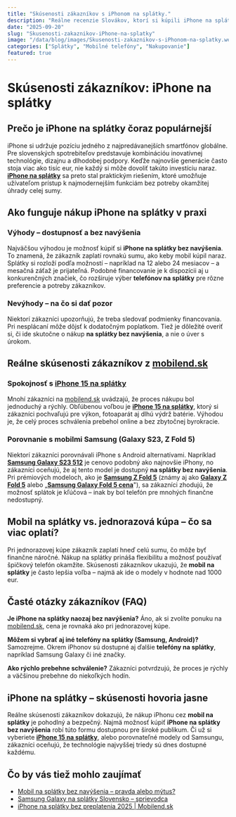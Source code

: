 ```yaml
---
title: "Skúsenosti zákazníkov s iPhonom na splátky."
description: "Reálne recenzie Slovákov, ktorí si kúpili iPhone na splátky. Čo hovoria o procese a cene?"
date: "2025-09-20"
slug: "Skusenosti-zakaznikov-iPhone-na-splatky"
image: "/data/blog/images/Skusenosti-zakaznikov-s-iPhonom-na-splatky.webp"
categories: ["Splátky", "Mobilné telefóny", "Nakupovanie"]
featured: true
---
```





# Skúsenosti zákazníkov: iPhone na splátky

## Prečo je iPhone na splátky čoraz populárnejší

iPhone si udržuje pozíciu jedného z najpredávanejších smartfónov globálne. Pre slovenských spotrebiteľov predstavuje kombinációu inovatívnej technológie, dizajnu a dlhodobej podpory. Keďže najnovšie generácie často stoja viac ako tisíc eur, nie každý si môže dovoliť takúto investíciu naraz. **[iPhone na splátky](https://mobilend.sk/katalog)** sa preto stal praktickým riešením, ktoré umožňuje užívateľom prístup k najmodernejším funkciám bez potreby okamžitej úhrady celej sumy.

## Ako funguje nákup iPhone na splátky v praxi

### Výhody – dostupnosť a bez navýšenia

Najväčšou výhodou je možnosť kúpiť si **iPhone na splátky bez navýšenia**. To znamená, že zákazník zaplatí rovnakú sumu, ako keby mobil kúpil naraz. Splátky si rozloží podľa možností – napríklad na 12 alebo 24 mesiacov – a mesačná záťaž je prijateľná. Podobné financovanie je k dispozícii aj u konkurenčných značiek, čo rozširuje výber **telefónov na splátky** pre rôzne preferencie a potreby zákazníkov.

### Nevýhody – na čo si dať pozor

Niektorí zákazníci upozorňujú, že treba sledovať podmienky financovania. Pri nesplácaní môže dôjsť k dodatočným poplatkom. Tiež je dôležité overiť si, či ide skutočne o nákup **na splátky bez navýšenia**, a nie o úver s úrokom.

## Reálne skúsenosti zákazníkov z [mobilend.sk](https://mobilend.sk/)

### Spokojnosť s [iPhone 15 na splátky](https://mobilend.sk/katalog/apple-iphone-15-512gb-Blue)

Mnohí zákazníci na [mobilend.sk](https://mobilend.sk/) uvádzajú, že proces nákupu bol jednoduchý a rýchly. Obľúbenou voľbou je **[iPhone 15 na splátky](https://mobilend.sk/katalog/apple-iphone-15-512gb-yellow)**, ktorý si zákazníci pochvaľujú pre výkon, fotoaparát aj dlhú výdrž batérie. Výhodou je, že celý proces schválenia prebehol online a bez zbytočnej byrokracie.

### Porovnanie s mobilmi Samsung (Galaxy S23, Z Fold 5)

Niektorí zákazníci porovnávali iPhone s Android alternatívami. Napríklad **[Samsung Galaxy S23 512](https://mobilend.sk/katalog/samsung-galaxy-s23-512gb-Cream)** je cenovo podobný ako najnovšie iPhony, no zákazníci oceňujú, že aj tento model je dostupný **na splátky bez navýšenia**. Pri prémiových modeloch, ako je **[Samsung Z Fold 5](https://mobilend.sk/katalog/samsung-galaxy-Z-Fold5-256gb-PhantomBlack)** (známy aj ako **[Galaxy Z Fold 5](https://mobilend.sk/katalog/samsung-galaxy-Z-Fold5-256gb-PhantomBlack)** alebo „**[Samsung Galaxy Fold 5 cena](https://mobilend.sk/katalog/samsung-galaxy-Z-Fold5-256gb-PhantomBlack)**"), sa zákazníci zhodujú, že možnosť splátok je kľúčová – inak by bol telefón pre mnohých finančne nedostupný.

## Mobil na splátky vs. jednorazová kúpa – čo sa viac oplatí?

Pri jednorazovej kúpe zákazník zaplatí hneď celú sumu, čo môže byť finančne náročné. Nákup na splátky prináša flexibilitu a možnosť používať špičkový telefón okamžite. Skúsenosti zákazníkov ukazujú, že **mobil na splátky** je často lepšia voľba – najmä ak ide o modely v hodnote nad 1000 eur.

## Časté otázky zákazníkov (FAQ)

**Je iPhone na splátky naozaj bez navýšenia?** Áno, ak si zvolíte ponuku na [mobilend.sk](https://mobilend.sk/), cena je rovnaká ako pri jednorazovej kúpe.

**Môžem si vybrať aj iné telefóny na splátky (Samsung, Android)?** Samozrejme. Okrem iPhonov sú dostupné aj ďalšie **telefóny na splátky**, napríklad Samsung Galaxy či iné značky.

**Ako rýchlo prebehne schválenie?** Zákazníci potvrdzujú, že proces je rýchly a väčšinou prebehne do niekoľkých hodín.

## iPhone na splátky – skúsenosti hovoria jasne

Reálne skúsenosti zákazníkov dokazujú, že nákup iPhonu cez **mobil na splátky** je pohodlný a bezpečný. Najmä možnosť kúpiť **iPhone na splátky bez navýšenia** robí túto formu dostupnou pre široké publikum. Či už si vyberiete **[iPhone 15 na splátky](https://mobilend.sk/katalog/apple-iphone-15-512gb-pink)**, alebo porovnateľné modely od Samsungu, zákazníci oceňujú, že technológie najvyššej triedy sú dnes dostupné každému.



## Čo by vás tiež mohlo zaujímať

- [Mobil na splátky bez navýšenia – pravda alebo mýtus?](https://mobilend.sk/blog/mobil-na-splatky-bez-navysenia-pravda-alebo-mytus)
- [Samsung Galaxy na splátky Slovensko – sprievodca](https://mobilend.sk/blog/samsung-galaxy-na-splatky-slovensko-sprievodca)
- [iPhone na splátky bez preplatenia 2025 | Mobilend.sk](https://mobilend.sk/blog/iphone-na-splatky-bez-preplatenia)


